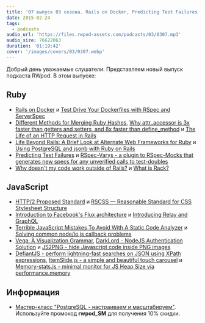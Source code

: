```yaml
---
title: '07 выпуск 03 сезона. Rails on Docker, Predicting Test Failures, HTTP/2, RSCSS, Relay и GraphQL, DefiantJS и прочее'
date: 2015-02-24
tags:
  - podcasts
audio_url: 'https://files.rwpod-assets.com/podcasts/03/0307.mp3'
audio_size: 76622063
duration: '01:19:42'
cover: '/images/covers/03/0307.webp'
---
```


Добрый день уважаемые слушатели. Представляем новый выпуск подкаста RWpod. В этом выпуске:

## Ruby

- [Rails on Docker](http://robots.thoughtbot.com/rails-on-docker) и [Test Drive Your Dockerfiles with RSpec and ServerSpec](http://robots.thoughtbot.com/tdd-your-dockerfiles-with-rspec-and-serverspec)
- [Different Methods for Merging Ruby Hashes](http://dev.paperlesspost.com/blog/2015/02/19/different-methods-of-merging-ruby-hashes/), [Why attr_accessor is 3x faster than getters and setters, and 8x faster than define_method](https://www.omniref.com/ruby/2.2.0/files/method.h?#annotation=4081781&line=47) и [The Life of an HTTP Request in Rails](https://www.omniref.com/ruby/gems/railties/4.2.0/symbols/Rails::Application?#annotation=4084035&line=161)
- [Life Beyond Rails: A Brief Look at Alternate Web Frameworks for Ruby](https://blog.engineyard.com/2015/life-beyond-rails-brief-look-alternate-web-frameworks-ruby) и [Using PostgreSQL and jsonb with Ruby on Rails](http://nandovieira.com/using-postgresql-and-jsonb-with-ruby-on-rails)
- [Predicting Test Failures](http://tenderlovemaking.com/2015/02/13/predicting-test-failues.html) и [RSpec-Varys - a plugin to RSpec-Mocks that generates new specs for any unverified calls to test-doubles](https://github.com/ritchiey/rspec-varys)
- [Why doesn't my code work outside of Rails?](http://www.leighhalliday.com/why-doesnt-my-code-work-outside-rails) и [What is Rack?](http://www.leighhalliday.com/what-is-rack)

## JavaScript

- [HTTP/2 Proposed Standard](https://lists.w3.org/Archives/Public/ietf-http-wg/2015JanMar/0478.html) и [RSCSS — Reasonable Standard for CSS Stylesheet Structure](https://github.com/rstacruz/rscss)
- [Introduction to Facebook's Flux architecture](http://ryanclark.me/getting-started-with-flux/) и [Introducing Relay and GraphQL](http://facebook.github.io/react/blog/2015/02/20/introducing-relay-and-graphql.html)
- [Terrible JavaScript Mistakes To Avoid With A Static Code Analyzer](http://www.smashingmagazine.com/2015/02/18/avoid-javascript-mistakes-with-static-code-analyzer/) и [Solving common node/io.js callback problems](https://medium.com/@ayasin/solving-common-node-io-js-callback-problems-d3d1f6049259)
- [Vega: A Visualization Grammar](http://trifacta.github.io/vega/), [DarkLord - NodeJS Authentication Solution](http://grumpywizards.com/darklord/) и [JS2PNG - hide Javascript code inside PNG images](https://github.com/felixmaier/JS2PNG)
- [DefiantJS - perform lightning-fast searches on JSON using XPath expressions](http://www.defiantjs.com/), [ItemSlide.js - a simple and beautiful touch carousel](http://itemslide.github.io/) и [Memory-stats.js - minimal monitor for JS Heap Size via performance.memory](https://github.com/paulirish/memory-stats.js)

## Информация

- [Мастер-класс "PostgreSQL - настраиваем и масштабируем"](http://smartme.com.ua/PostgreSQL). Используйте промокод **rwpod_SM** для получения 10% скидки.
